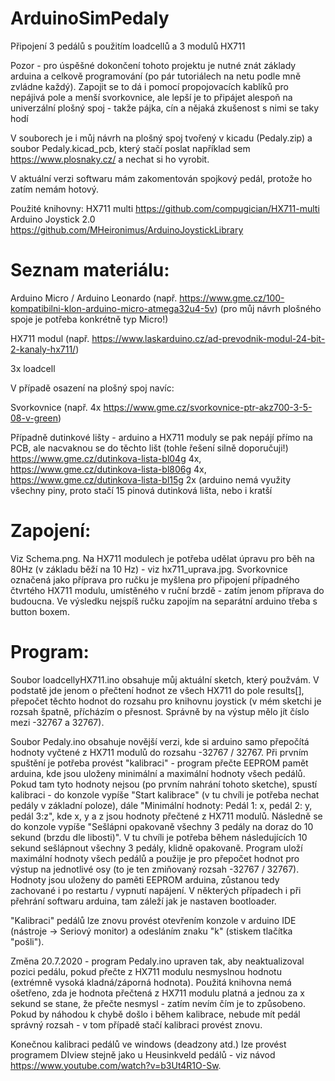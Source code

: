 # ArduinoSimPedaly
Připojení 3 pedálů s použitím loadcellů a 3 modulů HX711

Pozor - pro úspěšné dokončení tohoto projektu je nutné znát základy arduina a celkově programování (po pár tutoriálech na netu podle mně zvládne každý). Zapojit se to dá i pomocí propojovacích kablíků pro nepájivá pole a menší svorkovnice, ale lepší je to připájet alespoň na univerzální plošný spoj - takže pájka, cín a nějaká zkušenost s nimi se taky hodí

V souborech je i můj návrh na plošný spoj tvořený v kicadu (Pedaly.zip) a soubor Pedaly.kicad_pcb, který stačí poslat například sem https://www.plosnaky.cz/ a nechat si ho vyrobit.

V aktuální verzi softwaru mám zakomentován spojkový pedál, protože ho zatím nemám hotový.

Použité knihovny:
HX711 multi https://github.com/compugician/HX711-multi
Arduino Joystick 2.0 https://github.com/MHeironimus/ArduinoJoystickLibrary

# Seznam materiálu:
Arduino Micro / Arduino Leonardo (např. https://www.gme.cz/100-kompatibilni-klon-arduino-micro-atmega32u4-5v)
(pro můj návrh plošného spoje je potřeba konkrétně typ Micro!)

HX711 modul (např. https://www.laskarduino.cz/ad-prevodnik-modul-24-bit-2-kanaly-hx711/)

3x loadcell

V případě osazení na plošný spoj navíc:

Svorkovnice (např. 4x https://www.gme.cz/svorkovnice-ptr-akz700-3-5-08-v-green)

Případně dutinkové lišty - arduino a HX711 moduly se pak nepájí přímo na PCB, ale nacvaknou se do těchto lišt (tohle řešení silně doporučuji!) https://www.gme.cz/dutinkova-lista-bl04g 4x, https://www.gme.cz/dutinkova-lista-bl806g 4x, https://www.gme.cz/dutinkova-lista-bl15g 2x (arduino nemá využity všechny piny, proto stačí 15 pinová dutinková lišta, nebo i kratší


# Zapojení:

Viz Schema.png. Na HX711 modulech je potřeba udělat úpravu pro běh na 80Hz (v základu běží na 10 Hz) - viz hx711_uprava.jpg. Svorkovnice označená jako příprava pro ručku je myšlena pro připojení případného čtvrtého HX711 modulu, umístěného v ruční brzdě - zatím jenom příprava do budoucna. Ve výsledku nejspíš ručku zapojím na separátní arduino třeba s button boxem.


# Program:
Soubor loadcellyHX711.ino obsahuje můj aktuální sketch, který použvám. V podstatě jde jenom o přečtení hodnot ze všech HX711 do pole results[], přepočet těchto hodnot do rozsahu pro knihovnu joystick (v mém sketchi je rozsah špatně, přícházím o přesnost. Správně by na výstup mělo jít číslo mezi -32767 a 32767).

Soubor Pedaly.ino obsahuje novější verzi, kde si arduino samo přepočítá hodnoty vyčtené z HX711 modulů do rozsahu -32767 / 32767. Při prvním spuštění je potřeba provést "kalibraci" - program přečte EEPROM pamět arduina, kde jsou uloženy minimální a maximální hodnoty všech pedálů. Pokud tam tyto hodnoty nejsou (po prvním nahrání tohoto sketche), spustí kalibraci - do konzole vypíše "Start kalibrace" (v tu chvíli je potřeba nechat pedály v základní poloze), dále "Minimální hodnoty: Pedál 1: x, pedál 2: y, pedál 3:z", kde x, y a z jsou hodnoty přečtené z HX711 modulů. Následně se do konzole vypíše "Sešlápni opakovaně všechny 3 pedály na doraz do 10 sekund (brzdu dle libosti)". V tu chvíli je potřeba během následujících 10 sekund sešlápnout všechny 3 pedály, klidně opakovaně. Program uloží maximální hodnoty všech pedálů a použije je pro přepočet hodnot pro výstup na jednotlivé osy (to je ten zmiňovaný rozsah -32767 / 32767). Hodnoty jsou uloženy do paměti EEPROM arduina, zůstanou tedy zachované i po restartu / vypnutí napájení. V některých případech i při přehrání softwaru arduina, tam záleží jak je nastaven bootloader. 

"Kalibraci" pedálů lze znovu provést otevřením konzole v arduino IDE (nástroje -> Seriový monitor) a odesláním znaku "k" (stiskem tlačítka "pošli").

Změna 20.7.2020 - program Pedaly.ino upraven tak, aby neaktualizoval pozici pedálu, pokud přečte z HX711 modulu nesmyslnou hodnotu (extrémně vysoká kladná/záporná hodnota). Použitá knihovna nemá ošetřeno, zda je hodnota přečtená z HX711 modulu platná a jednou za x sekund se stane, že přečte nesmysl - zatím nevím čím je to způsobeno. 
Pokud by náhodou k chybě došlo i během kalibrace, nebude mít pedál správný rozsah - v tom případě stačí kalibraci provést znovu.

Konečnou kalibraci pedálů ve windows (deadzony atd.) lze provést programem DIview stejně jako u Heusinkveld pedálů - viz návod https://www.youtube.com/watch?v=b3Ut4R1O-Sw. 
